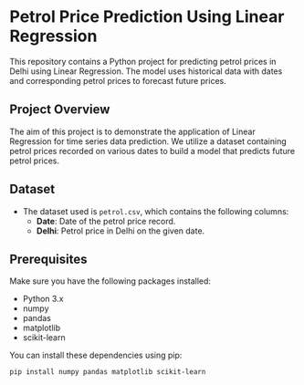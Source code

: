 # Petrol Price Prediction Using Linear Regression

This repository contains a Python project for predicting petrol prices in Delhi using Linear Regression. The model uses historical data with dates and corresponding petrol prices to forecast future prices. 

## Project Overview

The aim of this project is to demonstrate the application of Linear Regression for time series data prediction. We utilize a dataset containing petrol prices recorded on various dates to build a model that predicts future petrol prices.

## Dataset

- The dataset used is `petrol.csv`, which contains the following columns:
  - **Date**: Date of the petrol price record.
  - **Delhi**: Petrol price in Delhi on the given date.

## Prerequisites

Make sure you have the following packages installed:

- Python 3.x
- numpy
- pandas
- matplotlib
- scikit-learn

You can install these dependencies using pip:

```bash
pip install numpy pandas matplotlib scikit-learn
